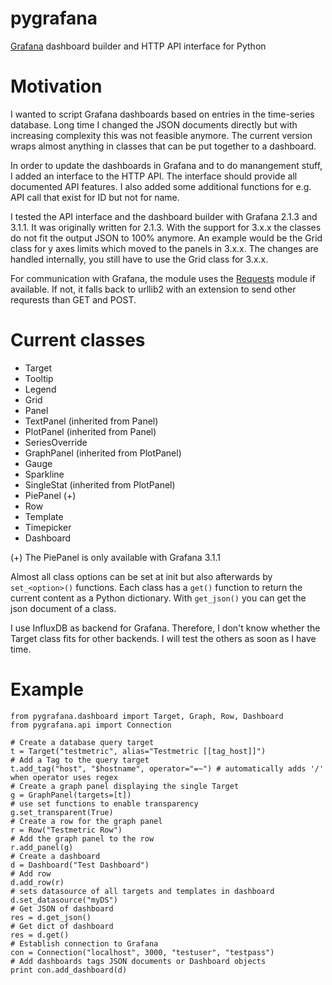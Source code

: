 # pygrafana
[Grafana](http://grafana.org/) dashboard builder and HTTP API interface for Python

# Motivation
I wanted to script Grafana dashboards based on entries in the time-series database. Long time I changed the JSON documents directly but with increasing complexity this was not feasible anymore. The current version wraps almost anything in classes that can be put together to a dashboard.

In order to update the dashboards in Grafana and to do manangement stuff, I added an interface to the HTTP API. The interface should provide all documented API features. I also added some additional functions for e.g. API call that exist for ID but not for name.


I tested the API interface and the dashboard builder with Grafana 2.1.3 and 3.1.1. It was originally written for 2.1.3. With the support for 3.x.x the classes do not fit the output JSON to 100% anymore. An example would be the Grid class for y axes limits which moved to the panels in 3.x.x. The changes are handled internally, you still have to use the Grid class for 3.x.x.

For communication with Grafana, the module uses the [Requests](http://de.python-requests.org/de/latest/) module if available. If not, it falls back to urllib2 with an extension to send other requrests than GET and POST.

# Current classes
- Target
- Tooltip
- Legend
- Grid
- Panel
- TextPanel (inherited from Panel)
- PlotPanel (inherited from Panel)
- SeriesOverride
- GraphPanel (inherited from PlotPanel)
- Gauge
- Sparkline
- SingleStat (inherited from PlotPanel)
- PiePanel (+)
- Row
- Template
- Timepicker
- Dashboard

(+) The PiePanel is only available with Grafana 3.1.1

Almost all class options can be set at init but also afterwards by `set_<option>()` functions. Each class has a `get()` function to return the current content as a Python dictionary. With `get_json()` you can get the json document of a class.

I use InfluxDB as backend for Grafana. Therefore, I don't know whether the Target class fits for other backends. I will test the others as soon as I have time.

# Example
```
from pygrafana.dashboard import Target, Graph, Row, Dashboard
from pygrafana.api import Connection

# Create a database query target
t = Target("testmetric", alias="Testmetric [[tag_host]]")
# Add a Tag to the query target
t.add_tag("host", "$hostname", operator="=~") # automatically adds '/' when operator uses regex
# Create a graph panel displaying the single Target
g = GraphPanel(targets=[t])
# use set functions to enable transparency
g.set_transparent(True)
# Create a row for the graph panel
r = Row("Testmetric Row")
# Add the graph panel to the row
r.add_panel(g)
# Create a dashboard
d = Dashboard("Test Dashboard")
# Add row
d.add_row(r)
# sets datasource of all targets and templates in dashboard
d.set_datasource("myDS") 
# Get JSON of dashboard
res = d.get_json() 
# Get dict of dashboard
res = d.get()
# Establish connection to Grafana
con = Connection("localhost", 3000, "testuser", "testpass")
# Add dashboards tags JSON documents or Dashboard objects
print con.add_dashboard(d)
```
